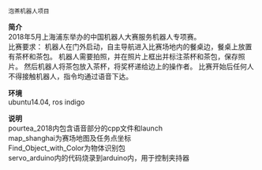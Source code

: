 `泡茶机器人项目`  
  
**简介**  
2018年5月上海浦东举办的中国机器人大赛服务机器人专项赛。  
比赛要求：
机器人在门外启动，自主导航进入比赛场地内的餐桌边，餐桌上放置有茶杯和茶包。
机器人需要拍照，并在照片上框出并标注茶杯和茶包，保存照片。
然后机器人将茶包放入茶杯，将奖杯递给边上的操作者。
比赛开始后任何人不得接触机器人，指令均通过语音下达。  
  
**环境**  
ubuntu14.04, ros indigo  
  
**说明**  
pourtea_2018内包含语音部分的cpp文件和launch  
map_shanghai为赛场地图及任务点坐标  
Find_Object_with_Color为物体识别包  
servo_arduino内的代码烧录到arduino内，用于控制夹持器
